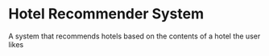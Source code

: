 # Hotel Recommender System
 A system that recommends hotels based on the contents of a hotel the user likes

